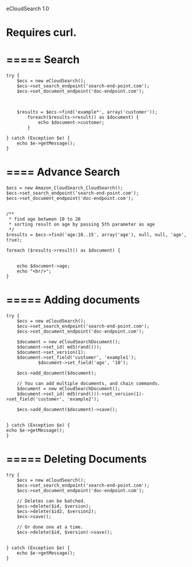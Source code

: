 eCloudSearch 1.0

Requires curl.
=====



=====
Search
=====
	try {
		$ecs = new eCloudSearch();
		$ecs->set_search_endpoint('search-end-point.com');
		$ecs->set_document_endpoint('doc-endpoint.com');



		$results = $ecs->find('example*', array('customer'));
			foreach($results->result() as $document) {
				echo $document->customer;
			}

	} catch (Exception $e) {
		echo $e->getMessage();
	}

====
Advance Search
====

    $ecs = new Amazon_CloudSearch_CloudSearch();
    $ecs->set_search_endpoint('search-end-point.com');
    $ecs->set_document_endpoint('doc-endpoint.com');


    /**
     * find age between 10 to 20
     * sorting result on age by passing 5th parameter as age
     */
    $results = $ecs->find('age:10..15', array('age'), null, null, 'age', true);

    foreach ($results->result() as $document) {
     

        echo $document->age;
        echo "<br/>";
    }

=====
Adding documents
=====

	try {
		$ecs = new eCloudSearch();
		$ecs->set_search_endpoint('search-end-point.com');
		$ecs->set_document_endpoint('doc-endpoint.com');

		$document = new eCloudSearchDocument();
		$document->set_id( md5(rand()));
		$document->set_version(1);
		$document->set_field('customer', 'example1');
                $document->set_field('age', '10');

		$ecs->add_document($document);

		// You can add multiple documents, and chain commands.
		$document = new eCloudSearchDocument();
		$document->set_id( md5(rand()))->set_version(1)->set_field('customer', 'example2');

		$ecs->add_document($document)->save();


	} catch (Exception $e) {
	echo $e->getMessage();
	}

=====
Deleting Documents
=====

	try {
		$ecs = new eCloudSearch();
		$ecs->set_search_endpoint('search-end-point.com');
		$ecs->set_document_endpoint('doc-endpoint.com');

		// Deletes can be batched.
		$ecs->delete($id, $version);
		$ecs->delete($id2, $version2);
		$ecs->save();

		// Or done one at a time.
		$ecs->delete($id, $version)->save();


	} catch (Exception $e) {
		echo $e->getMessage();
	}

